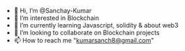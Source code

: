 - 👋 Hi, I’m @Sanchay-Kumar
- 👀 I’m interested in Blockchain 
- 🌱 I’m currently learning Javascript, solidity & about web3
- 💞️ I’m looking to collaborate on Blockchain projects
- 📫 How to reach me "kumarsanch8@gmail.com"

<!---
Sanchay-Kumar8/Sanchay-Kumar8 is a ✨ special ✨ repository because its `README.md` (this file) appears on your GitHub profile.
You can click the Preview link to take a look at your changes.
--->
